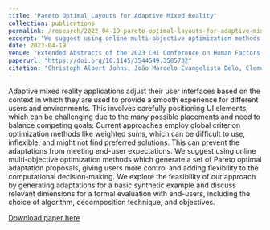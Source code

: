 ```yaml
---
title: "Pareto Optimal Layouts for Adaptive Mixed Reality"
collection: publications
permalink: /research/2022-04-19-pareto-optimal-layouts-for-adaptive-mixed-reality
excerpt: "We suggest using online multi-objective optimization methods for online UI adaptations which generate a set of Pareto optimal adaptation proposals, giving users more control and adding flexibility to the computational decision-making."
date: 2023-04-19
venue: "Extended Abstracts of the 2023 CHI Conference on Human Factors in Computing Systems (CHI EA '23)"
paperurl: "https://doi.org/10.1145/3544549.3585732"
citation: "Christoph Albert Johns, João Marcelo Evangelista Belo, Clemens Nylandsted Klokmose, and Ken Pfeuffer. 2023. Pareto Optimal Layouts for Adaptive Mixed Reality. In <i>Extended Abstracts of the 2023 CHI Conference on Human Factors in Computing Systems (CHI EA '23), April 23--28, 2023, Hamburg, Germany.</i> ACM, New York, NY, USA 7 Pages. https://doi.org/10.1145/3544549.3585732"
---
```


Adaptive mixed reality applications adjust their user interfaces based on the context in which they are used to provide a smooth experience for different users and environments. This involves carefully positioning UI elements, which can be challenging due to the many possible placements and need to balance competing goals. Current approaches employ global criterion optimization methods like weighted sums, which can be difficult to use, inflexible, and might not find preferred solutions. This can prevent the adaptations from meeting end-user expectations. We suggest using online multi-objective optimization methods which generate a set of Pareto optimal adaptation proposals, giving users more control and adding flexibility to the computational decision-making. We explore the feasibility of our approach by generating adaptations for a basic synthetic example and discuss relevant dimensions for a formal evaluation with end-users, including the choice of algorithm, decomposition technique, and objectives.

[Download paper here](https://doi.org/10.1145/3544549.3585732)
